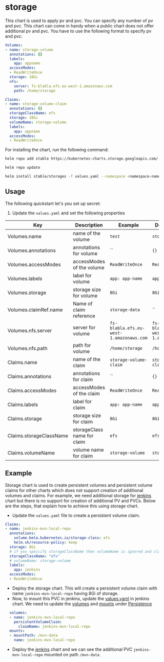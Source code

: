 # storage

This chart is used to apply pv and pvc. You can specify any number of pv and pvc. This chart can come in handy when a public chart does not offer additional pv and pvc. You have to use the following format to specify pv and pvc:

```yaml
Volumes:
- name: storage-volume
  annotations: {}
  labels:
    app: appname
  accessModes:
  - ReadWriteOnce
  storage: 10Gi
  nfs:
    server: fs-blabla.efs.eu-west-1.amazonaws.com
    path: /home/storage

Claims:
- name: storage-volume-claim
  annotations: {}
  storageClassName: efs
  storage: 10Gi
  volumeName: storage-volume
  labels:
    app: appname
  accessModes:
  - ReadWriteOnce
```

For installing the chart, run the following command:

```bash
helm repo add stable https://kubernetes-charts.storage.googleapis.com/

helm repo update

helm install stable/storages -f values.yaml --namespace <namespace-name>
```

## Usage

The following quickstart let's you set up secret:

1. Update the `values.yaml` and set the following properties

| Key           | Description                                                               | Example                            | Default Value                      |
|---------------|---------------------------------------------------------------------------|------------------------------------|------------------------------------|
| Volumes.name          | name of the volume                                                      | `test`                        | `storage-volume`                        |
| Volumes.annotations          | annotations for volume                                                       | ``                        | `{}`                        |
| Volumes.accessModes          | accessModes of the volume                                                      | `ReadWriteOnce`                        | `ReadWriteOnce`                        |
| Volumes.labels          | label for volume                                                      | `app: app-name`                        | `app: app-name`                        |
| Volumes.storage          | storage size for volume                                                      | `8Gi`                        | `8Gi`                        |
| Volumes.claimRef.name          | Name of claim reference                                                      | `storage-data`                        | ``                        |
| Volumes.nfs.server          | server for volume                                                      | `fs-blabla.efs.eu-west-1.amazonaws.com`                        | `fs-blabla.efs.eu-west-1.amazonaws.com`                        |
| Volumes.nfs.path          | path for volume                                                      | `/home/storage`                        | `/home/storage`                        |
| Claims.name          | name of the claim                                                      | `storage-volume-claim`                        | `storage-volume-claim`                        |
| Claims.annotations          | annotations for claim                                                       | ``                        | `{}`                        |
| Claims.accessModes          | accessModes of the claim                                                      | `ReadWriteOnce`                        | `ReadWriteOnce`                        |
| Claims.labels          | label for claim                                                      | `app: app-name`                        | `app: app-name`                        |
| Claims.storage          | storage size for claim                                                      | `8Gi`                        | `8Gi`                        |
| Claims.storageClassName          | storageClass name for claim                                                      | `efs`                        | `efs`                        |
| Claims.volumeName          | volume name for claim                                                      | `storage-volume`                        | `storage-volume`                        |

## Example

Storage chart is used to create persistent volumes and persistent volume claims for other charts which does not support creation of additional volumes and claims.
For example, we need additional storage for [jenkins](https://github.com/helm/charts/tree/master/stable/jenkins) chart but there is no support for creation of additional PV and PVCs. Below are the steps, that explain how to achieve this using storage chart.

- Update the `values.yaml` file to create a persistent volume claim. 

```yaml
Claims:
- name: jenkins-mvn-local-repo
  annotations:
    volume.beta.kubernetes.io/storage-class: efs
    helm.sh/resource-policy: keep
  storage: 8Gi
  # if you speicify storageClassName then volumeName is ignored and claim is made with storageClass instead of volume
  storageClassName: "efs"
  # volumeName: storage-volume
  labels:
    app: jenkins
  accessModes:
  - ReadWriteOnce
```

- Deploy the storage chart. This will create a persistent volume claim with name `jenkins-mvn-local-repo` having 8Gi of storage.
- Now, to mount this PVC in jenkins, update the [values.yaml](https://github.com/helm/charts/blob/master/stable/jenkins/values.yaml) in jenkins chart. We need to update the [volumes](https://github.com/helm/charts/blob/master/stable/jenkins/values.yaml#L203) and [mounts](https://github.com/helm/charts/blob/master/stable/jenkins/values.yaml#L206) under [Persistence](https://github.com/helm/charts/blob/master/stable/jenkins/values.yaml#L184)

```yaml
  volumes:
  - name: jenkins-mvn-local-repo
    persistentVolumeClaim:
      claimName: jenkins-mvn-local-repo
  mounts:
  - mountPath: /mvn-data
    name: jenkins-mvn-local-repo
```

- Deploy the [jenkins](https://github.com/helm/charts/tree/master/stable/jenkins) chart and we can see the additional PVC `jenkins-mvn-local-repo` mounted on path `/mvn-data`.